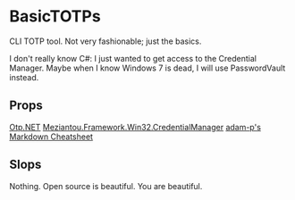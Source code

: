 # BasicTOTPs
CLI TOTP tool. Not very fashionable; just the basics.

I don't really know C#: I just wanted to get access to the Credential Manager. Maybe when I know Windows 7 is dead, I will use PasswordVault instead.

## Props
[Otp.NET](https://github.com/kspearrin/Otp.NET)
[Meziantou.Framework.Win32.CredentialManager](https://github.com/meziantou/Meziantou.Framework)
[adam-p's Markdown Cheatsheet](https://github.com/adam-p/markdown-here/wiki/Markdown-Cheatsheet)

## Slops
Nothing. Open source is beautiful. You are beautiful.
